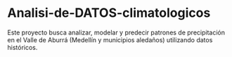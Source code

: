 # Analisi-de-DATOS-climatologicos
Este proyecto busca analizar, modelar y predecir patrones de precipitación en el Valle de Aburrá (Medellín y municipios aledaños) utilizando datos históricos.
